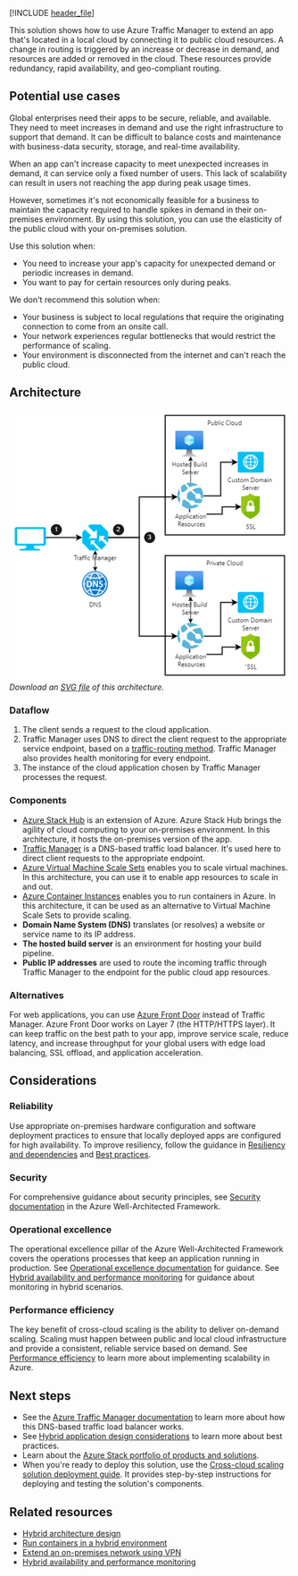 [!INCLUDE [header_file](../../../includes/sol-idea-header.md)]

This solution shows how to use Azure Traffic Manager to extend an app that's located in a local cloud by connecting it to public cloud resources. A change in routing is triggered by an increase or decrease in demand, and resources are added or removed in the cloud. These resources provide redundancy, rapid availability, and geo-compliant routing.

## Potential use cases
Global enterprises need their apps to be secure, reliable, and available. They need to meet increases in demand and use the right infrastructure to support that demand. It can be difficult to balance costs and maintenance with business-data security, storage, and real-time availability.

When an app can't increase capacity to meet unexpected increases in demand, it can service only a fixed number of users. This lack of scalability can result in users not reaching the app during peak usage times.

However, sometimes it's not economically feasible for a business to maintain the capacity required to handle spikes in demand in their on-premises environment. By using this solution, you can use the elasticity of the public cloud with your on-premises solution.  

Use this solution when:

- You need to increase your app's capacity for unexpected demand or periodic increases in demand.
- You want to pay for certain resources only during peaks.

We don't recommend this solution when:

- Your business is subject to local regulations that require the originating connection to come from an onsite call.
- Your network experiences regular bottlenecks that would restrict the performance of scaling.
- Your environment is disconnected from the internet and can't reach the public cloud.

## Architecture

![Diagram that shows an architecture for hybrid cross-cloud scaling.](../media/hybrid-cross-cloud-scaling.png)  
_Download an [SVG file](https://arch-center.azureedge.net/cross-cloud-scaling.svg) of this architecture._

### Dataflow

1. The client sends a request to the cloud application.
1. Traffic Manager uses DNS to direct the client request to the appropriate service endpoint, based on a [traffic-routing method](/azure/traffic-manager/traffic-manager-routing-methods). Traffic Manager also provides health monitoring for every endpoint.
1. The instance of the cloud application chosen by Traffic Manager processes the request.

### Components

- [Azure Stack Hub](https://azure.microsoft.com/products/azure-stack/hub) is an extension of Azure. Azure Stack Hub brings the agility of cloud computing to your on-premises environment. In this architecture, it hosts the on-premises version of the app. 
- [Traffic Manager](https://azure.microsoft.com/services/traffic-manager) is a DNS-based traffic load balancer. It's used here to direct client requests to the appropriate endpoint.
- [Azure Virtual Machine Scale Sets](https://azure.microsoft.com/services/virtual-machine-scale-sets) enables you to scale virtual machines. In this architecture, you can use it to enable app resources to scale in and out. 
- [Azure Container Instances](https://azure.microsoft.com/services/container-instances) enables you to run containers in Azure. In this architecture, it can be used as an alternative to Virtual Machine Scale Sets to provide scaling. 
- **Domain Name System (DNS)** translates (or resolves) a website or service name to its IP address.
- **The hosted build server** is an environment for hosting your build pipeline.
- **Public IP addresses** are used to route the incoming traffic through Traffic Manager to the endpoint for the public cloud app resources.

### Alternatives

For web applications, you can use [Azure Front Door](https://azure.microsoft.com/services/frontdoor) instead of Traffic Manager. Azure Front Door works on Layer 7 (the HTTP/HTTPS layer).
It can keep traffic on the best path to your app, improve service scale, reduce latency, and increase throughput for your global users with edge load balancing, SSL offload, and application acceleration.

## Considerations

### Reliability

Use appropriate on-premises hardware configuration and software deployment practices to ensure that locally deployed apps are configured for high availability. To improve resiliency, follow the guidance in [Resiliency and dependencies](/azure/architecture/framework/resiliency/design-resiliency) and [Best practices](/azure/architecture/framework/resiliency/design-best-practices).

### Security

For comprehensive guidance about security principles, see [Security documentation](/azure/architecture/framework/security) in the Azure Well-Architected Framework.

### Operational excellence

The operational excellence pillar of the Azure Well-Architected Framework covers the operations processes that keep an application running in production. See [Operational excellence documentation](/azure/architecture/framework/devops) for guidance. See [Hybrid availability and performance monitoring](../../hybrid/hybrid-containers.yml) for guidance about monitoring in hybrid scenarios.

### Performance efficiency

The key benefit of cross-cloud scaling is the ability to deliver on-demand scaling. Scaling must happen between public and local cloud infrastructure and provide a consistent, reliable service based on demand. See [Performance efficiency](/azure/architecture/framework/scalability) to learn more about implementing scalability in Azure.

## Next steps

- See the [Azure Traffic Manager documentation](/azure/traffic-manager/traffic-manager-overview) to learn more about how this DNS-based traffic load balancer works.
- See [Hybrid application design considerations](/hybrid/app-solutions/overview-app-design-considerations) to learn more about best practices.
- Learn about the [Azure Stack portfolio of products and solutions](/azure-stack).
- When you're ready to deploy this solution, use the [Cross-cloud scaling solution deployment guide](/azure/architecture/hybrid/deployments/solution-deployment-guide-cross-cloud-scaling). It provides step-by-step instructions for deploying and testing the solution's components. 

## Related resources

- [Hybrid architecture design](../../hybrid/hybrid-start-here.md)
- [Run containers in a hybrid environment](../../hybrid/hybrid-containers.yml)
- [Extend an on-premises network using VPN](../../reference-architectures/hybrid-networking/vpn.yml)
- [Hybrid availability and performance monitoring](../../hybrid/hybrid-containers.yml)

